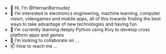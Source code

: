 - 👋 Hi, I’m @HernanBermudez
- 👀 I’m interested in electronics engineering, machine learning, computer vision, videogames and mobile apps, all of this towards finding the best ways to take advantage of new technologies and having fun 
- 🌱 I’m currently learning deeply Python using Kivy to develop cross platform apps and games
- 💞️ I’m looking to collaborate on ...
- 📫 How to reach me ...

<!---
HernanBermudez/HernanBermudez is a ✨ special ✨ repository because its `README.md` (this file) appears on your GitHub profile.
You can click the Preview link to take a look at your changes.
--->
